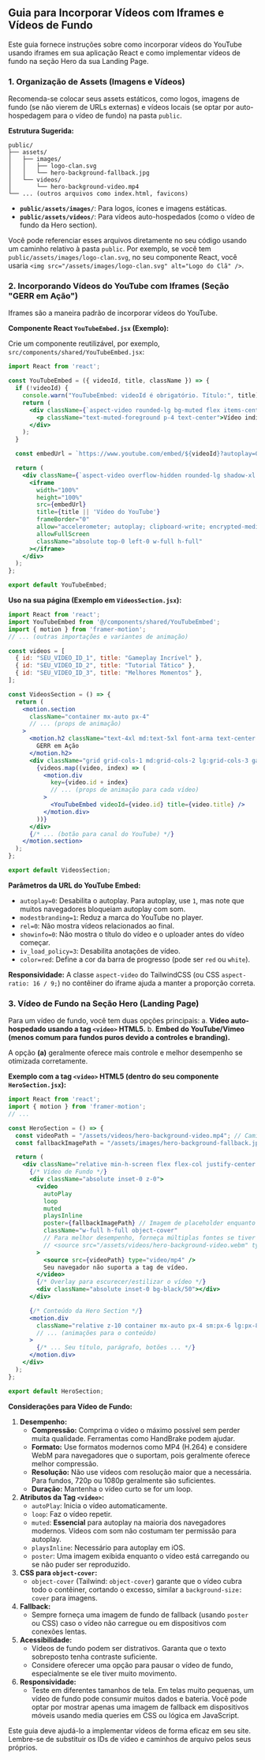 ## Guia para Incorporar Vídeos com Iframes e Vídeos de Fundo

Este guia fornece instruções sobre como incorporar vídeos do YouTube usando iframes em sua aplicação React e como implementar vídeos de fundo na seção Hero da sua Landing Page.

### 1. Organização de Assets (Imagens e Vídeos)

Recomenda-se colocar seus assets estáticos, como logos, imagens de fundo (se não vierem de URLs externas) e vídeos locais (se optar por auto-hospedagem para o vídeo de fundo) na pasta `public`.

**Estrutura Sugerida:**

```
public/
├── assets/
│   ├── images/
│   │   ├── logo-clan.svg
│   │   └── hero-background-fallback.jpg
│   └── videos/
│       └── hero-background-video.mp4
└── ... (outros arquivos como index.html, favicons)
```

-   **`public/assets/images/`**: Para logos, ícones e imagens estáticas.
-   **`public/assets/videos/`**: Para vídeos auto-hospedados (como o vídeo de fundo da Hero section).

Você pode referenciar esses arquivos diretamente no seu código usando um caminho relativo à pasta `public`. Por exemplo, se você tem `public/assets/images/logo-clan.svg`, no seu componente React, você usaria `<img src="/assets/images/logo-clan.svg" alt="Logo do Clã" />`.

### 2. Incorporando Vídeos do YouTube com Iframes (Seção "GERR em Ação")

Iframes são a maneira padrão de incorporar vídeos do YouTube.

**Componente React `YouTubeEmbed.jsx` (Exemplo):**

Crie um componente reutilizável, por exemplo, `src/components/shared/YouTubeEmbed.jsx`:

```jsx
import React from 'react';

const YouTubeEmbed = ({ videoId, title, className }) => {
  if (!videoId) {
    console.warn("YouTubeEmbed: videoId é obrigatório. Título:", title);
    return (
      <div className={`aspect-video rounded-lg bg-muted flex items-center justify-center ${className}`}>
        <p className="text-muted-foreground p-4 text-center">Vídeo indisponível (ID ausente).</p>
      </div>
    );
  }

  const embedUrl = `https://www.youtube.com/embed/${videoId}?autoplay=0&modestbranding=1&rel=0&showinfo=0&iv_load_policy=3&color=red`;

  return (
    <div className={`aspect-video overflow-hidden rounded-lg shadow-xl border border-border/30 group relative ${className}`}>
      <iframe
        width="100%"
        height="100%"
        src={embedUrl}
        title={title || 'Vídeo do YouTube'}
        frameBorder="0"
        allow="accelerometer; autoplay; clipboard-write; encrypted-media; gyroscope; picture-in-picture; web-share"
        allowFullScreen
        className="absolute top-0 left-0 w-full h-full"
      ></iframe>
    </div>
  );
};

export default YouTubeEmbed;
```

**Uso na sua página (Exemplo em `VideosSection.jsx`):**

```jsx
import React from 'react';
import YouTubeEmbed from '@/components/shared/YouTubeEmbed';
import { motion } from 'framer-motion';
// ... (outras importações e variantes de animação)

const videos = [
  { id: "SEU_VIDEO_ID_1", title: "Gameplay Incrível" },
  { id: "SEU_VIDEO_ID_2", title: "Tutorial Tático" },
  { id: "SEU_VIDEO_ID_3", title: "Melhores Momentos" },
];

const VideosSection = () => {
  return (
    <motion.section 
      className="container mx-auto px-4"
      // ... (props de animação)
    >
      <motion.h2 className="text-4xl md:text-5xl font-arma text-center mb-16 ..." /* ... */>
        GERR em Ação
      </motion.h2>
      <div className="grid grid-cols-1 md:grid-cols-2 lg:grid-cols-3 gap-6 md:gap-8">
        {videos.map((video, index) => (
          <motion.div 
            key={video.id + index} 
            // ... (props de animação para cada vídeo)
          >
            <YouTubeEmbed videoId={video.id} title={video.title} />
          </motion.div>
        ))}
      </div>
      {/* ... (botão para canal do YouTube) */}
    </motion.section>
  );
};

export default VideosSection;
```

**Parâmetros da URL do YouTube Embed:**

-   `autoplay=0`: Desabilita o autoplay. Para autoplay, use `1`, mas note que muitos navegadores bloqueiam autoplay com som.
-   `modestbranding=1`: Reduz a marca do YouTube no player.
-   `rel=0`: Não mostra vídeos relacionados ao final.
-   `showinfo=0`: Não mostra o título do vídeo e o uploader antes do vídeo começar.
-   `iv_load_policy=3`: Desabilita anotações de vídeo.
-   `color=red`: Define a cor da barra de progresso (pode ser `red` ou `white`).

**Responsividade:**
A classe `aspect-video` do TailwindCSS (ou CSS `aspect-ratio: 16 / 9;`) no contêiner do iframe ajuda a manter a proporção correta.

### 3. Vídeo de Fundo na Seção Hero (Landing Page)

Para um vídeo de fundo, você tem duas opções principais:
    a.  **Vídeo auto-hospedado usando a tag `<video>` HTML5.**
    b.  **Embed do YouTube/Vimeo (menos comum para fundos puros devido a controles e branding).**

A opção **(a)** geralmente oferece mais controle e melhor desempenho se otimizada corretamente.

**Exemplo com a tag `<video>` HTML5 (dentro do seu componente `HeroSection.jsx`):**

```jsx
import React from 'react';
import { motion } from 'framer-motion';
// ...

const HeroSection = () => {
  const videoPath = "/assets/videos/hero-background-video.mp4"; // Caminho para o vídeo na pasta public
  const fallbackImagePath = "/assets/images/hero-background-fallback.jpg"; // Imagem de fallback

  return (
    <div className="relative min-h-screen flex flex-col justify-center items-start text-left overflow-hidden">
      {/* Vídeo de Fundo */}
      <div className="absolute inset-0 z-0">
        <video
          autoPlay
          loop
          muted
          playsInline
          poster={fallbackImagePath} // Imagem de placeholder enquanto o vídeo carrega ou se não puder ser reproduzido
          className="w-full h-full object-cover"
          // Para melhor desempenho, forneça múltiplas fontes se tiver diferentes formatos
          // <source src="/assets/videos/hero-background-video.webm" type="video/webm" /> 
        >
          <source src={videoPath} type="video/mp4" />
          Seu navegador não suporta a tag de vídeo.
        </video>
        {/* Overlay para escurecer/estilizar o vídeo */}
        <div className="absolute inset-0 bg-black/50"></div> 
      </div>

      {/* Conteúdo da Hero Section */}
      <motion.div 
        className="relative z-10 container mx-auto px-4 sm:px-6 lg:px-8 py-16"
        // ... (animações para o conteúdo)
      >
        {/* ... Seu título, parágrafo, botões ... */}
      </motion.div>
    </div>
  );
};

export default HeroSection;
```

**Considerações para Vídeo de Fundo:**

1.  **Desempenho:**
    *   **Compressão:** Comprima o vídeo o máximo possível sem perder muita qualidade. Ferramentas como HandBrake podem ajudar.
    *   **Formato:** Use formatos modernos como MP4 (H.264) e considere WebM para navegadores que o suportam, pois geralmente oferece melhor compressão.
    *   **Resolução:** Não use vídeos com resolução maior que a necessária. Para fundos, 720p ou 1080p geralmente são suficientes.
    *   **Duração:** Mantenha o vídeo curto se for um loop.
2.  **Atributos da Tag `<video>`:**
    *   `autoPlay`: Inicia o vídeo automaticamente.
    *   `loop`: Faz o vídeo repetir.
    *   `muted`: **Essencial** para autoplay na maioria dos navegadores modernos. Vídeos com som não costumam ter permissão para autoplay.
    *   `playsInline`: Necessário para autoplay em iOS.
    *   `poster`: Uma imagem exibida enquanto o vídeo está carregando ou se não puder ser reproduzido.
3.  **CSS para `object-cover`:**
    *   `object-cover` (Tailwind: `object-cover`) garante que o vídeo cubra todo o contêiner, cortando o excesso, similar a `background-size: cover` para imagens.
4.  **Fallback:**
    *   Sempre forneça uma imagem de fundo de fallback (usando `poster` ou CSS) caso o vídeo não carregue ou em dispositivos com conexões lentas.
5.  **Acessibilidade:**
    *   Vídeos de fundo podem ser distrativos. Garanta que o texto sobreposto tenha contraste suficiente.
    *   Considere oferecer uma opção para pausar o vídeo de fundo, especialmente se ele tiver muito movimento.
6.  **Responsividade:**
    *   Teste em diferentes tamanhos de tela. Em telas muito pequenas, um vídeo de fundo pode consumir muitos dados e bateria. Você pode optar por mostrar apenas uma imagem de fallback em dispositivos móveis usando media queries em CSS ou lógica em JavaScript.

Este guia deve ajudá-lo a implementar vídeos de forma eficaz em seu site. Lembre-se de substituir os IDs de vídeo e caminhos de arquivo pelos seus próprios.